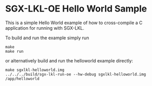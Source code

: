 SGX-LKL-OE Hello World Sample
=============================

This is a simple Hello World example of how to cross-compile a C application for running with SGX-LKL. 

To build and run the example simply run

```
make
make run
```

or alternatively build and run the helloworld example directly:

```
make sgxlkl-helloworld.img
../../../build/sgx-lkl-run-oe --hw-debug sgxlkl-helloworld.img /app/helloworld
```
